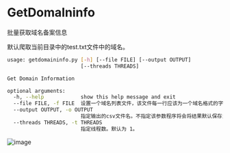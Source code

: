 # GetDomaIninfo
 批量获取域名备案信息


默认爬取当前目录中的test.txt文件中的域名。

```bash
usage: getdomaininfo.py [-h] [--file FILE] [--output OUTPUT]
                        [--threads THREADS]

Get Domain Information

optional arguments:
  -h, --help            show this help message and exit
  --file FILE, -f FILE  设置一个域名列表文件，该文件每一行应该为一个域名格式的字符串。默认为当前目录下的test.txt。
  --output OUTPUT, -o OUTPUT
                        指定输出的csv文件名。不指定该参数程序将会将结果默认保存为[当前时间戳.csv]文件。
  --threads THREADS, -t THREADS
                        指定线程数。默认为 1。
```
                        

![image](https://github.com/Chinesespeople/GetDomaIninfo/assets/42881938/16c388ee-e668-422c-b131-4d362d9e8908)
